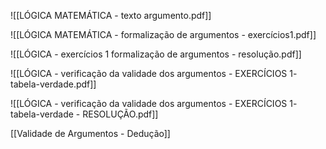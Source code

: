 ![[LÓGICA MATEMÁTICA - texto argumento.pdf]]

![[LÓGICA MATEMÁTICA - formalização de argumentos - exercícios1.pdf]]

![[LÓGICA - exercícios 1  formalização de argumentos - resolução.pdf]]

![[LÓGICA - verificação da validade dos argumentos - EXERCÍCIOS 1- tabela-verdade.pdf]]

![[LÓGICA - verificação da validade dos argumentos - EXERCÍCIOS 1- tabela-verdade - RESOLUÇÃO.pdf]]

[[Validade de Argumentos - Dedução]] 